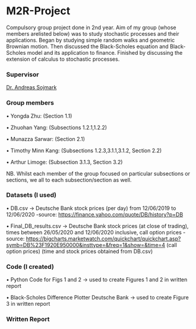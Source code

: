 # M2R-Project
Compulsory group project done in 2nd year. Aim of my group (whose members arelisted below) was to study stochastic processes and their applications. Began by studying simple random walks and geometric Brownian motion. Then discussed the Black-Scholes equation and Black-Scholes model and its application to finance. Finished by discussing the extension of calculus to stochastic processes.


### Supervisor

[Dr. Andreas Sojmark](https://www.imperial.ac.uk/people/a.sojmark)

### Group members

• Yongda Zhu: (Section 1.1)

• Zhuohan Yang: (Subsections 1.2.1,1.2.2)

• Munazza Sarwar: (Section 2.1)

• Timothy Minn Kang: (Subsections 1.2.3,3.1.1,3.1.2, Section 2.2)

• Arthur Limoge: (Subsection 3.1.3, Section 3.2)

NB. Whilst each member of the group focused on particular subsections or sections, we all to each subsection/section as well.

### Datasets (I used)

• DB.csv -> Deutsche Bank stock prices (per day) from 12/06/2019 to 12/06/2020 -source: https://finance.yahoo.com/quote/DB/history?p=DB

• Final_DB_results.csv -> Deutsche Bank stock prices (at close of trading), times between 26/05/2020 and 12/06/2020 inclusive, call option prices - source: https://bigcharts.marketwatch.com/quickchart/quickchart.asp?symb=DB%23F1920E950000&insttype=&freq=1&show=&time=4 (call option prices) (time and stock prices obtained from DB.csv)

### Code (I created)

• Python Code for Figs 1 and 2 -> used to create Figures 1 and 2 in written report

• Black-Scholes Difference Plotter Deutsche Bank -> used to create Figure 3 in written report

### Written Report
